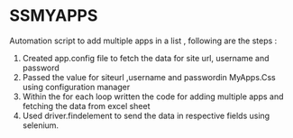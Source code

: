 # SSMYAPPS

Automation script to add multiple apps in a list , following are the steps :
1. Created app.config file to fetch the data for site url, username and password
2. Passed the value for siteurl ,username and passwordin MyApps.Css using configuration manager
3. Within the for each loop written the code for adding multiple apps and fetching the data from excel sheet
4. Used driver.findelement to send the data in respective fields using selenium.

